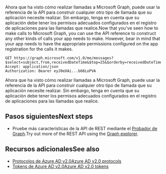 <span data-ttu-id="95bfc-p119">Ahora que ha visto cómo realizar llamadas a Microsoft Graph, puede usar la referencia de la API para construir cualquier otro tipo de llamada que su aplicación necesite realizar. Sin embargo, tenga en cuenta que su aplicación debe tener los permisos adecuados configurados en el registro de aplicaciones para las llamadas que realice.</span><span class="sxs-lookup"><span data-stu-id="95bfc-p119">Now that you've seen how to make calls to Microsoft Graph, you can use the API reference to construct any other kinds of calls your app needs to make. However, bear in mind that your app needs to have the appropriate permissions configured on the app registration for the calls it makes.</span></span>

```
GET https://graph.microsoft.com/v1.0/me/messages?$select=subject,from,receivedDateTime&$top=25&$orderby=receivedDateTime%20DESC
Accept: application/json
Authorization: Bearer eyJ0eXAi...b66LoPVA
```

Ahora que ha visto cómo realizar llamadas a Microsoft Graph, puede usar la referencia de la API para construir cualquier otro tipo de llamada que su aplicación necesite realizar. Sin embargo, tenga en cuenta que su aplicación debe tener los permisos adecuados configurados en el registro de aplicaciones para las llamadas que realice.

## <a name="next-steps"></a><span data-ttu-id="95bfc-189">Pasos siguientes</span><span class="sxs-lookup"><span data-stu-id="95bfc-189">Next steps</span></span>
- <span data-ttu-id="95bfc-190">Pruebe más características de la API de REST mediante el [Probador de Graph](https://graph.microsoft.io/graph-explorer).</span><span class="sxs-lookup"><span data-stu-id="95bfc-190">Try out more of the REST API using the [Graph explorer](https://graph.microsoft.io/graph-explorer).</span></span>

## <a name="see-also"></a><span data-ttu-id="95bfc-191">Recursos adicionales</span><span class="sxs-lookup"><span data-stu-id="95bfc-191">See also</span></span>
- [<span data-ttu-id="95bfc-192">Protocolos de Azure AD v2.0</span><span class="sxs-lookup"><span data-stu-id="95bfc-192">Azure AD v2.0 protocols</span></span>](https://azure.microsoft.com/en-us/documentation/articles/active-directory-v2-protocols/)
- [<span data-ttu-id="95bfc-193">Tokens de Azure AD v2.0</span><span class="sxs-lookup"><span data-stu-id="95bfc-193">Azure AD v2.0 tokens</span></span>](https://azure.microsoft.com/en-us/documentation/articles/active-directory-v2-tokens/)
